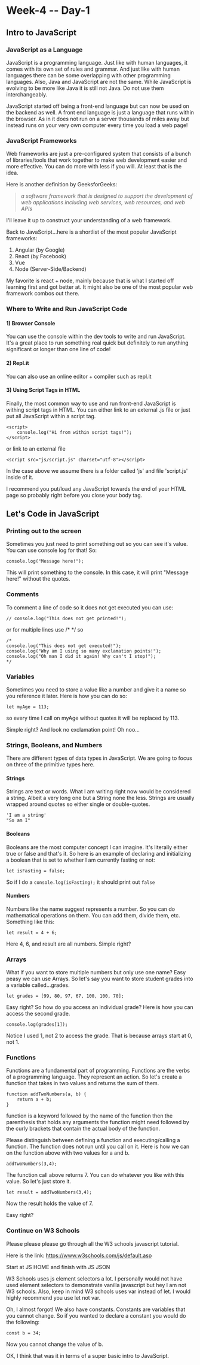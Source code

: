 # Week-4 -- Day-1

## Intro to JavaScript

###  JavaScript as a Language

JavaScript is a programming language. Just like with human languages, it comes with its own set of rules and grammar. And just like with human languages there can be some overlapping with other programming languages. Also, Java and JavaScript are not the same. While JavaScript is evolving to be more like Java it is still not Java. Do not use them interchangeably.

JavaScript started off being a front-end language but can now be used on the backend as well.
A front end language is just a language that runs within the browser. As in it does not run on a server thousands of miles away but instead runs on your very own computer every time you load a web page!

### JavaScript Frameworks

Web frameworks are just a pre-configured system that consists of a bunch of libraries/tools that work together to make web development easier and more effective. You can do more with less if you will. At least that is the idea.

Here is another definition by GeeksforGeeks:

> _a software framework that is designed to support the development of web applications including web services, web resources, and web APIs_

I'll leave it up to construct your understanding of a web framework.

Back to JavaScript...here is a shortlist of the most popular JavaScript frameworks:

 1. Angular (by Google)
 2. React (by Facebook)
 3. Vue
 4. Node (Server-Side/Backend)

My favorite is react + node, mainly because that is what I started off learning first and got better at. It might also be one of the most popular web framework combos out there.

### Where to Write and Run JavaScript Code

#### 1) Browser Console
You can use the console within the dev tools to write and run JavaScript. It's a great place to run something real quick but definitely to run anything significant or longer than one line of code!

#### 2) Repl.it

You can also use an online editor + compiler such as repl.it

#### 3) Using Script Tags in HTML

Finally, the most common way to use and run front-end JavaScript is withing script tags in HTML. You can either link to an external .js file or just put all JavaScript within a script tag.

    <script>
	    console.log("Hi from within script tags!");
    </script>

or link to an external file

    <script src="js/script.js" charset="utf-8"></script>

In the case above we assume there is a folder called 'js' and file 'script.js' inside of it.

I recommend you put/load any JavaScript towards the end of your HTML page so probably right before you close your body tag.

## Let's Code in JavaScript

### Printing out to the screen
Sometimes you just need to print something out so you can see it's value. You can use console log for that! So:

    console.log("Message here!");

 This will print something to the console. In this case, it will print "Message here!" without the quotes.

### Comments

To comment a line of code so it does not get executed you can use:

    // console.log("This does not get printed!");

or for multiple lines use /* */ so

    /*
    console.log("This does not get executed!");
    console.log("Why am I using so many exclamation points!");
    console.log("Oh man I did it again! Why can't I stop!");
    */

### Variables

Sometimes you need to store a value like a number and give it a name so you reference it later. Here is how you can do so:

    let myAge = 113;

so every time I call on myAge without quotes it will be replaced by 113.

Simple right? And look no exclamation point! Oh noo...

### Strings, Booleans, and Numbers

There are different types of data types in JavaScript. We are going to focus on three of the primitive types here.

#### Strings

Strings are text or words. What I am writing right now would be considered a string. Albeit a very long one but a String none the less. Strings are usually wrapped around quotes so either single or double-quotes.

    'I am a string'
    "So am I"

#### Booleans

Booleans are the most computer concept I can imagine. It's literally either true or false and that's it. So here is an example of declaring and initializing a boolean that is set to whether I am currently fasting or not:

    let isFasting = false;

So if I do a `console.log(isFasting);` it should print out `false`

#### Numbers

Numbers like the name suggest represents a number. So you can do mathematical operations on them. You can add them, divide them, etc. Something like this:

    let result = 4 + 6;

Here 4, 6, and result are all numbers. Simple right?

### Arrays

What if you want to store multiple numbers but only use one name? Easy peasy we can use Arrays. So let's say you want to store student grades into a variable called...grades.

    let grades = [99, 80, 97, 67, 100, 100, 70];

Easy right? So how do you access an individual grade? Here is how you can access the second grade.

    console.log(grades[1]);

Notice I used 1, not 2 to access the grade. That is because arrays start at 0, not 1.

### Functions

Functions are a fundamental part of programming. Functions are the verbs of a programming language. They represent an action. So let's create a function that takes in two values and returns the sum of them.

    function addTwoNumbers(a, b) {
	    return a + b;
    }

function is a keyword followed by the name of the function then the parenthesis that holds any arguments the function might need followed by the curly brackets that contain the actual body of the function.

Please distinguish between defining a function and executing/calling a function. The function does not run until you call on it. Here is how we can on the function above with two values for a and b.

    addTwoNumbers(3,4);

The function call above returns 7. You can do whatever you like with this value. So let's just store it.

    let result = addTwoNumbers(3,4);

Now the result holds the value of 7.

Easy right?


### Continue on W3 Schools

Please please please go through all the W3 schools javascript tutorial.

Here is the link: https://www.w3schools.com/js/default.asp

Start at JS HOME and finish with JS JSON

W3 Schools uses js element selectors a lot. I personally would not have used element selectors to demonstrate vanilla javascript but hey I am not W3 schools. Also, keep in mind W3 schools uses var instead of let. I would highly recommend you use let not var.

Oh, I almost forgot! We also have constants. Constants are variables that you cannot change.
So if you wanted to declare a constant you would do the following:

    const b = 34;

Now you cannot change the value of b.

OK, I think that was it in terms of a super basic intro to JavaScript.

